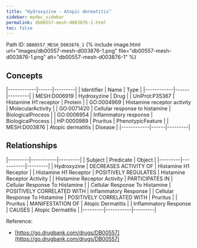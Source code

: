 ```yaml
---
title: "Hydroxyzine - Atopic dermatitis"
sidebar: mydoc_sidebar
permalink: db00557-mesh-d003876-1.html
toc: false 
---
```



Path ID: `DB00557_MESH_D003876_1`
{% include image.html url="images/db00557-mesh-d003876-1.png" file="db00557-mesh-d003876-1.png" alt="db00557-mesh-d003876-1" %}

## Concepts

|------------|------|---------|
| Identifier | Name | Type    |
|------------|------|---------|
| MESH:D006919 | Hydroxyzine | Drug |
| UniProt:P35367 | Histamine H1 receptor | Protein |
| GO:0004969 | Histamine receptor activity | MolecularActivity |
| GO:0071420 | Cellular response to histamine | BiologicalProcess |
| GO:0006954 | Inflammatory response | BiologicalProcess |
| HP:0000989 | Pruritus | PhenotypicFeature |
| MESH:D003876 | Atopic dermatitis | Disease |
|------------|------|---------|

## Relationships

|---------|-----------|---------|
| Subject | Predicate | Object  |
|---------|-----------|---------|
| Hydroxyzine | DECREASES ACTIVITY OF | Histamine H1 Receptor |
| Histamine H1 Receptor | POSITIVELY REGULATES | Histamine Receptor Activity |
| Histamine Receptor Activity | PARTICIPATES IN | Cellular Response To Histamine |
| Cellular Response To Histamine | POSITIVELY CORRELATED WITH | Inflammatory Response |
| Cellular Response To Histamine | POSITIVELY CORRELATED WITH | Pruritus |
| Pruritus | MANIFESTATION OF | Atopic Dermatitis |
| Inflammatory Response | CAUSES | Atopic Dermatitis |
|---------|-----------|---------|

Reference: 
  - [https://go.drugbank.com/drugs/DB00557](https://go.drugbank.com/drugs/DB00557)
